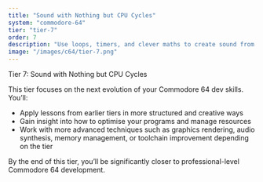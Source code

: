 ```yaml
---
title: "Sound with Nothing but CPU Cycles"
system: "commodore-64"
tier: "tier-7"
order: 7
description: "Use loops, timers, and clever maths to create sound from the CPU alone."
image: "/images/c64/tier-7.png"
---
```


Tier 7: Sound with Nothing but CPU Cycles

This tier focuses on the next evolution of your Commodore 64 dev skills.
You’ll:
- Apply lessons from earlier tiers in more structured and creative ways
- Gain insight into how to optimise your programs and manage resources
- Work with more advanced techniques such as graphics rendering, audio synthesis,
  memory management, or toolchain improvement depending on the tier

By the end of this tier, you’ll be significantly closer to professional-level Commodore 64 development.
